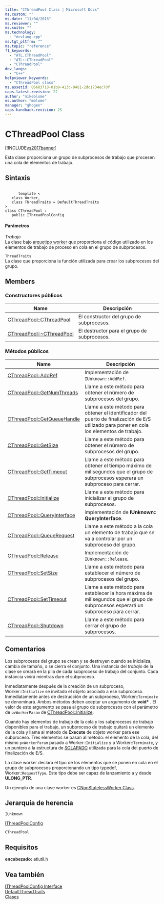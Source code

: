 ```yaml
---
title: "CThreadPool Class | Microsoft Docs"
ms.custom: ""
ms.date: "11/04/2016"
ms.reviewer: ""
ms.suite: ""
ms.technology: 
  - "devlang-cpp"
ms.tgt_pltfrm: ""
ms.topic: "reference"
f1_keywords: 
  - "ATL.CThreadPool"
  - "ATL::CThreadPool"
  - "CThreadPool"
dev_langs: 
  - "C++"
helpviewer_keywords: 
  - "CThreadPool class"
ms.assetid: 06683718-01b9-413c-9481-2dc1734ec70f
caps.latest.revision: 22
author: "mikeblome"
ms.author: "mblome"
manager: "ghogen"
caps.handback.revision: 25
---
```

# CThreadPool Class
[!INCLUDE[vs2017banner](../../assembler/inline/includes/vs2017banner.md)]

Esta clase proporciona un grupo de subprocesos de trabajo que procesen una cola de elementos de trabajo.  
  
## Sintaxis  
  
```  
  
      template <  
   class Worker,  
   class ThreadTraits = DefaultThreadTraits  
>  
class CThreadPool :  
   public IThreadPoolConfig  
```  
  
#### Parámetros  
 *Trabajo*  
 La clase bajo [arquetipo worker](../../atl/reference/worker-archetype.md) que proporciona el código utilizado en los elementos de trabajo de proceso en cola en el grupo de subprocesos.  
  
 `ThreadTraits`  
 La clase que proporciona la función utilizada para crear los subprocesos del grupo.  
  
## Members  
  
### Constructores públicos  
  
|Name|Descripción|  
|----------|-----------------|  
|[CThreadPool::CThreadPool](../Topic/CThreadPool::CThreadPool.md)|El constructor del grupo de subprocesos.|  
|[CThreadPool::~CThreadPool](../Topic/CThreadPool::~CThreadPool.md)|El destructor para el grupo de subprocesos.|  
  
### Métodos públicos  
  
|Name|Descripción|  
|----------|-----------------|  
|[CThreadPool::AddRef](../Topic/CThreadPool::AddRef.md)|Implementación de `IUnknown::AddRef`.|  
|[CThreadPool::GetNumThreads](../Topic/CThreadPool::GetNumThreads.md)|Llame a este método para obtener el número de subprocesos del grupo.|  
|[CThreadPool::GetQueueHandle](../Topic/CThreadPool::GetQueueHandle.md)|Llame a este método para obtener el identificador del puerto de finalización de E\/S utilizado para poner en cola los elementos de trabajo.|  
|[CThreadPool::GetSize](../Topic/CThreadPool::GetSize.md)|Llame a este método para obtener el número de subprocesos del grupo.|  
|[CThreadPool::GetTimeout](../Topic/CThreadPool::GetTimeout.md)|Llame a este método para obtener el tiempo máximo de milisegundos que el grupo de subprocesos esperará un subproceso para cerrar.|  
|[CThreadPool::Initialize](../Topic/CThreadPool::Initialize.md)|Llame a este método para inicializar el grupo de subprocesos.|  
|[CThreadPool::QueryInterface](../Topic/CThreadPool::QueryInterface.md)|implementación de **IUnknown:: QueryInterface**.|  
|[CThreadPool::QueueRequest](../Topic/CThreadPool::QueueRequest.md)|Llame a este método a la cola un elemento de trabajo que se va a controlar por un subproceso del grupo.|  
|[CThreadPool::Release](../Topic/CThreadPool::Release.md)|Implementación de `IUnknown::Release`.|  
|[CThreadPool::SetSize](../Topic/CThreadPool::SetSize.md)|Llame a este método para establecer el número de subprocesos del grupo.|  
|[CThreadPool::SetTimeout](../Topic/CThreadPool::SetTimeout.md)|Llame a este método para establecer la hora máxima de milisegundos que el grupo de subprocesos esperará un subproceso para cerrar.|  
|[CThreadPool::Shutdown](../Topic/CThreadPool::Shutdown.md)|Llame a este método para cerrar el grupo de subprocesos.|  
  
## Comentarios  
 Los subprocesos del grupo se crean y se destruyen cuando se inicializa, cambia de tamaño, o se cierra el conjunto.  Una instancia del *trabajo* de la clase se creará en la pila de cada subproceso de trabajo del conjunto.  Cada instancia vivirá mientras dure el subproceso.  
  
 Inmediatamente después de la creación de un subproceso, Worker::`Initialize` se invitado el objeto asociado a ese subproceso.  Inmediatamente antes de destrucción de un subproceso, Worker::`Terminate` se denominará.  Ambos métodos deben aceptar un argumento de **void\*** .  El valor de este argumento se pasa al grupo de subprocesos con el parámetro de `pvWorkerParam` de [CThreadPool::Initialize](../Topic/CThreadPool::Initialize.md).  
  
 Cuando hay elementos de trabajo de la cola y los subprocesos de trabajo disponibles para el trabajo, un subproceso de trabajo quitará un elemento de la cola y llama al método de **Execute** de objeto worker para ese subproceso.  Tres elementos se pasan al método: el elemento de la cola, del mismo `pvWorkerParam` pasado a Worker::`Initialize` y a Worker::`Terminate`, y un puntero a la estructura de [SOLAPADO](http://msdn.microsoft.com/library/windows/desktop/ms684342) utilizada para la cola del puerto de finalización de E\/S.  
  
 La clase worker declara el tipo de los elementos que se ponen en cola en el grupo de subprocesos proporcionando un tipo typedef, Worker::`RequestType`.  Este tipo debe ser capaz de lanzamiento a y desde **ULONG\_PTR**.  
  
 Un ejemplo de una clase worker es [CNonStatelessWorker Class](../../atl/reference/cnonstatelessworker-class.md).  
  
## Jerarquía de herencia  
 `IUnknown`  
  
 [IThreadPoolConfig](../../atl/reference/ithreadpoolconfig-interface.md)  
  
 `CThreadPool`  
  
## Requisitos  
 **encabezado:** atlutil.h  
  
## Vea también  
 [IThreadPoolConfig Interface](../../atl/reference/ithreadpoolconfig-interface.md)   
 [DefaultThreadTraits](../Topic/DefaultThreadTraits.md)   
 [Clases](../../atl/reference/atl-classes.md)